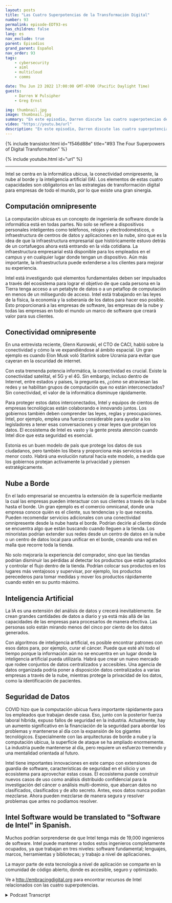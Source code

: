 ```yaml
---
layout: posts
title: "Las Cuatro Superpotencias de la Transformación Digital"
number: 93
permalink: episode-EDT93-es
has_children: false
lang: es
nav_exclude: true
parent: Episodios
grand_parent: Español
nav_order: 93
tags:
    - cybersecurity
    - aiml
    - multicloud
    - comms

date: Thu Jun 23 2022 17:00:00 GMT-0700 (Pacific Daylight Time)
guests:
    - Darren W Pulsipher
    - Greg Ernst

img: thumbnail.jpg
image: thumbnail.jpg
summary: "En este episodio, Darren discute las cuatro superpotencias de la transformación digital con Greg Ernst de Intel, Vicepresidente Corporativo de Ventas para las Américas. Computación omnipresente, Conectividad pervasiva, Nube al borde, Inteligencia artificial."
video: "https://youtu.be/url"
description: "En este episodio, Darren discute las cuatro superpotencias de la transformación digital con Greg Ernst de Intel, Vicepresidente Corporativo de Ventas para las Américas. Computación omnipresente, Conectividad pervasiva, Nube al borde, Inteligencia artificial."
---
```


<div>
{% include transistor.html id="f546d88e" title="#93 The Four Superpowers of Digital Transformation" %}

{% include youtube.html id="url" %}
</div>

---

Intel se centra en la informática ubicua, la conectividad omnipresente, la nube al borde y la inteligencia artificial (IA). Los elementos de estas cuatro capacidades son obligatorios en las estrategias de transformación digital para empresas de todo el mundo, por lo que existe una gran sinergia.

## Computación omnipresente

La computación ubicua es un concepto de ingeniería de software donde la informática está en todas partes. No solo se refiere a dispositivos personales inteligentes como teléfonos, relojes y electrodomésticos, o infraestructura de centros de datos y aplicaciones en la nube, sino que es la idea de que la infraestructura empresarial que históricamente estuvo detrás de un cortafuegos ahora está entrando en la vida cotidiana. La infraestructura empresarial está disponible para los empleados en el campus y en cualquier lugar donde tengan un dispositivo. Aún más importante, la infraestructura puede extenderse a los clientes para mejorar su experiencia.

Intel está investigando qué elementos fundamentales deben ser impulsados a través del ecosistema para lograr el objetivo de que cada persona en la Tierra tenga acceso a un petabyte de datos o a un petaflop de computación en menos de un milisegundo de acceso. Intel está trabajando en las leyes de la física, la economía y la soberanía de los datos para hacer eso posible. Esto proporcionará a las empresas de software, las empresas de la nube y todas las empresas en todo el mundo un marco de software que creará valor para sus clientes.

## Conectividad omnipresente

En una entrevista reciente, Glenn Kurowski, el CTO de CACI, habló sobre la conectividad y cómo la ve expandiéndose al ámbito espacial. Un gran ejemplo es cuando Elon Musk voló Starlink sobre Ucrania para evitar que cayeran en la oscuridad de internet.

Con esta tremenda potencia informática, la conectividad es crucial. Existe la conectividad satelital, el 5G y el 4G. Sin embargo, incluso dentro de Internet, entre estados y países, la pregunta es, ¿cómo se atraviesan las redes y se habilitan grupos de computación que no están interconectados? Sin conectividad, el valor de la informática disminuye rápidamente.

Para proteger estos datos interconectados, Intel y equipos de cientos de empresas tecnológicas están colaborando e innovando juntos. Los gobiernos también deben comprender las leyes, reglas y preocupaciones. Intel, por ejemplo, emplea una fuerza considerable para ayudar a los legisladores a tener esas conversaciones y crear leyes que protejan los datos. El ecosistema de Intel es vasto y la gente presta atención cuando Intel dice que esta seguridad es esencial.

Estonia es un buen modelo de país que protege los datos de sus ciudadanos, pero también los libera y proporciona más servicios a un menor costo. Habrá una evolución natural hacia este modelo, a medida que los gobiernos protejan activamente la privacidad y piensen estratégicamente.

## Nube a Borde

En el lado empresarial se encuentra la extensión de la superficie mediante la cual las empresas pueden interactuar con sus clientes a través de la nube hasta el borde. Un gran ejemplo es el comercio omnicanal, donde una empresa conoce quién es el cliente, sus tendencias y lo que necesita. Pueden recomendar servicios adicionales con una conectividad omnipresente desde la nube hasta el borde. Podrían decirle al cliente dónde se encuentra algo que están buscando cuando lleguen a la tienda. Los minoristas podrían extender sus redes desde un centro de datos en la nube o un centro de datos local para unificar en el borde, creando una red en malla que recorre toda la tienda.

No solo mejoraría la experiencia del comprador, sino que las tiendas podrían disminuir las pérdidas al detectar los productos que están agotados y controlar el flujo dentro de la tienda. Podrían colocar sus productos en los lugares más ventajosos y supervisar, por ejemplo, los productos perecederos para tomar medidas y mover los productos rápidamente cuando estén en su punto máximo.

## Inteligencia Artificial

La IA es una extensión del análisis de datos y crecerá inevitablemente. Se crean grandes cantidades de datos a diario y ya está más allá de las capacidades de las empresas para procesarlos de manera efectiva. Las personas solo están mirando menos del cinco por ciento de los datos generados.

Con algoritmos de inteligencia artificial, es posible encontrar patrones con esos datos para, por ejemplo, curar el cáncer. Puede que esté ahí todo el tiempo porque la información aún no se encuentra en un lugar donde la inteligencia artificial pueda utilizarla. Habrá que crear un nuevo mercado que rodee conjuntos de datos centralizados y accesibles. Una agencia de datos organizada podría poner a disposición datos centralizados a varias empresas a través de la nube, mientras protege la privacidad de los datos, como la identificación de pacientes.

## Seguridad de Datos

COVID hizo que la computación ubicua fuera importante rápidamente para los empleados que trabajan desde casa. Eso, junto con la posterior fuerza laboral híbrida, expuso fallos de seguridad en la industria. Actualmente, hay un aumento significativo en la financiación de la seguridad para abordar los problemas y mantenerse al día con la expansión de los gigantes tecnológicos. Especialmente con las arquitecturas de borde a nube y la computación ubicua, la superficie de ataque se ha ampliado enormemente. La industria puede mantenerse al día, pero requiere un esfuerzo tremendo y una mentalidad orientada al futuro.

Intel tiene importantes innovaciones en este campo con extensiones de guardia de software, características de seguridad en el silicio y un ecosistema para aprovechar estas cosas. El ecosistema puede construir nuevos casos de uso como análisis distribuido confidencial para la investigación del cáncer o análisis multi-dominio, que abarcan datos no clasificados, clasificados y de alto secreto. Antes, esos datos nunca podían mezclarse. Ahora pueden mezclarse de manera segura y resolver problemas que antes no podíamos resolver.

## Intel Software would be translated to "Software de Intel" in Spanish.

Muchos podrían sorprenderse de que Intel tenga más de 19,000 ingenieros de software. Intel puede mantener a todos estos ingenieros completamente ocupados, ya que trabajan en tres niveles: software fundamental; lenguajes, marcos, herramientas y bibliotecas; y trabajo a nivel de aplicaciones.

La mayor parte de esta tecnología a nivel de aplicación se comparte en la comunidad de código abierto, donde es accesible, seguro y optimizado.

Ve a http://embracingdigital.org para encontrar recursos de Intel relacionados con las cuatro superpotencias.



<details>
<summary> Podcast Transcript </summary>

<p></p>

</details>
